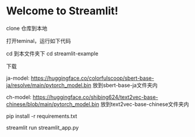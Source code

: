 # Welcome to Streamlit!
clone 仓库到本地

打开teminal，运行如下代码

cd 到本文件夹下 cd streamlit-example

下载

ja-model: https://huggingface.co/colorfulscoop/sbert-base-ja/resolve/main/pytorch_model.bin 放到sbert-base-ja文件夹内

ch-model: https://huggingface.co/shibing624/text2vec-base-chinese/blob/main/pytorch_model.bin 放到text2vec-base-chinese文件夹内

pip install -r requirements.txt

streamlit run streamlit_app.py



